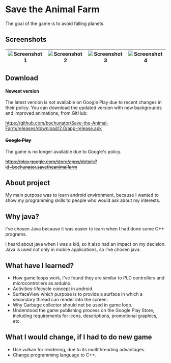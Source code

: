 # Save the Animal Farm
The goal of the game is to avoid falling planets.
## Screenshots
| ![Screenshot 1](https://i.ibb.co/8JrZGyP/Screenshot-2025-03-12-12-04-35-33-6ad820cdb77aa83569c95beeb001a1dd.jpg) | ![Screenshot 2](https://i.ibb.co/PsvFbMkS/Screenshot-2025-03-12-12-04-50-66-6ad820cdb77aa83569c95beeb001a1dd.jpg) | ![Screenshot 3](https://i.ibb.co/4ZgSg2zY/Screenshot-2025-03-12-12-04-44-92-6ad820cdb77aa83569c95beeb001a1dd.jpg) | ![Screenshot 4](https://i.ibb.co/whBksCVH/Screenshot-2025-03-12-12-05-37-22-6ad820cdb77aa83569c95beeb001a1dd.jpg) |
|---|---|---|---|


## Download

#### Newest version

The latest version is not available on Google Play due to recent changes in their policy. You can
download the updated version with new backgrounds and improved animations, from GitHub:

https://github.com/bochunator/Save-the-Animal-Farm/releases/download/2.0/app-release.apk

#### ~~Google Play~~

The game is no longer available due to Google's policy.

~~https://play.google.com/store/apps/details?id=bochunator.savetheanimalfarm~~

## About project

My main purpose was to learn android environment, because I wanted to show my programming skills to people who would ask about my interests.

## Why java?

I've chosen Java because it was easier to learn when I had done some C++ programs.

I heard about java when I was a kid, so it also had an impact on my decision. Java is used not only in mobile applications, so I've chosen java.

## What have I learned?

- How game loops work, I've found they are similar to PLC controllers and microcontrollers as arduino.
- Activities-lifecycle concept in android.
- SurfaceView which purpose is to provide a surface in which a secondary thread can render into the screen.
- Why Garbage collector should not be used in game loop.
- Understood the game publishing process on the Google Play Store, including requirements for icons, descriptions, promotional graphics, etc.

## What I would change, if I had to do new game

- Use vulkan for rendering, due to its multithreading advantages.
- Change programming language to C++.
